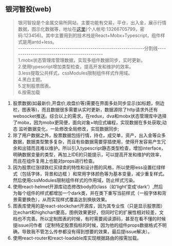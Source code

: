 ## 银河智投(web)
> 银河智投是个金属交易所网站，主要功能有交易，平仓，出入金，展示行情数据，图示化数据等，地址在[这里](http://yh178178.com)(个人帐号:13266705799，密码:123456)。其中主要用到的技术栈是React+Mobx+Typescript，组件样式是用antd+less。  
-------------------------------------------------------------分割线---------------------------------------------    
1.mobx状态管理库管理数据，实现多组件数据同步，实时更新。  
2.使用typescript增加类型检查，提高开发和维护的效率。  
3.less提取公共样式，cssModules限制组件样式作用域。  
4.黑白主题。  
5.定制股票图表。  
6.按需加载  

1. 股票数据(如最新价,开盘价,收盘价等)需要在界面多处同步显示(如标题，侧边栏，图表等)，而且数据很多需要从实时更新，数据源除了http请求外还有websocket推送。综合以上的需求，在redux，dva和mobx状态管理库中选择了mobx，因为mobx更简便，面向对象+响应式编程，实现数据在多处获取;动态 监听数据变化，一处修改全局修改，实现数据同步;
2. 除了用户数据之外，股票数据包括行情，持仓，成交单，资产，出入金等众多数据，数据类型繁多复杂，而且有些数据需要穿插使用，使得开发容易产生冗余和出错而且难以维护。所以引入typescript静态类型检查，增加interface，明确数据变量的类型，再加上IDE的只能提示，可以提高开发和维护的效率，而且在组件复用上也能对props进行检查。
3. 因为股票红涨绿跌红买绿卖的特性和设计图的风格，所以使用less设置红绿样式（包括字体，背景和边框 ）和常用字体颜色等为基本变量，减少重复样式。然后使用cssModules限制组件样式的作用域，防止样式污染。
4. 使用react-helmet开源库动态修改body的class（如‘light’变成‘dark’）,然后为每个组件的样式都增加一个dark类，并在类下重写当前样式（一般字体和背景需要换色），从而实现样式覆盖达到换肤效果。
5. 图表库使用的是react-stockchart开源库，因为其专业性（只是显示股票图）比echart和highchart要高，图例效果更好，但同时它的扩展性相对较差，文档也不完善。所以定制图表的时候，有时需要阅读源码，甚至在看不懂的时候提issue问作者（定制特定股票指标的时候，因为他的组件props数据格式不明确，导致我不管怎么传参都没有得到想要的效果，最后提issue解决）。
6. 使用react-router和react-loadable库实现根据路由的按需加载。